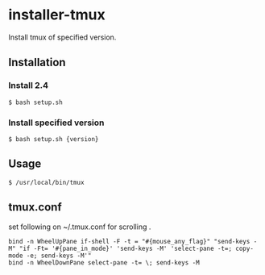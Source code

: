 # installer-tmux
Install tmux of specified version.

## Installation

### Install 2.4

```
$ bash setup.sh
```

### Install specified version

```
$ bash setup.sh {version}
```

## Usage

```
$ /usr/local/bin/tmux
```

## tmux.conf
set following on ~/.tmux.conf for scrolling .

```
bind -n WheelUpPane if-shell -F -t = "#{mouse_any_flag}" "send-keys -M" "if -Ft= '#{pane_in_mode}' 'send-keys -M' 'select-pane -t=; copy-mode -e; send-keys -M'"
bind -n WheelDownPane select-pane -t= \; send-keys -M
```
